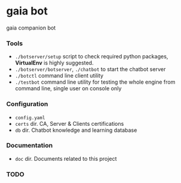 # gaia bot
gaia companion bot

### Tools
- `./botserver/setup` script to check required python packages, **VirtualEnv** is highly suggested.
- `./botserver/botserver`, `./chatbot` to start the chatbot server
- `./botctl` command line client utility
- `./testbot` command line utility for testing the whole engine from command line, single user on console only

### Configuration
- `config.yaml`
- `certs` dir. CA, Server & Clients certifications
- `db` dir. Chatbot knowledge and learning database

### Documentation
- `doc` dir. Documents related to this project


### TODO
